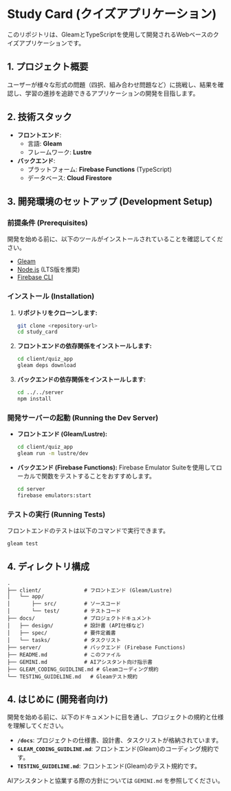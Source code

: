 # Study Card (クイズアプリケーション)

<!-- 
[![Build Status](https://img.shields.io/ci/your-ci-service/user/repo.svg)](https://your-ci-service.com/user/repo)
-->

このリポジトリは、GleamとTypeScriptを使用して開発されるWebベースのクイズアプリケーションです。

## 1. プロジェクト概要

ユーザーが様々な形式の問題（四択、組み合わせ問題など）に挑戦し、結果を確認し、学習の進捗を追跡できるアプリケーションの開発を目指します。

## 2. 技術スタック

-   **フロントエンド**:
    -   言語: **Gleam**
    -   フレームワーク: **Lustre**
-   **バックエンド**:
    -   プラットフォーム: **Firebase Functions** (TypeScript)
    -   データベース: **Cloud Firestore**

## 3. 開発環境のセットアップ (Development Setup)

### 前提条件 (Prerequisites)

開発を始める前に、以下のツールがインストールされていることを確認してください。

-   [Gleam](https://gleam.run/getting-started/)
-   [Node.js](https://nodejs.org/) (LTS版を推奨)
-   [Firebase CLI](https://firebase.google.com/docs/cli)

### インストール (Installation)

1.  **リポジトリをクローンします:**
    ```sh
    git clone <repository-url>
    cd study_card
    ```

2.  **フロントエンドの依存関係をインストールします:**
    ```sh
    cd client/quiz_app
    gleam deps download
    ```

3.  **バックエンドの依存関係をインストールします:**
    ```sh
    cd ../../server
    npm install
    ```

### 開発サーバーの起動 (Running the Dev Server)

-   **フロントエンド (Gleam/Lustre):**
    ```sh
    cd client/quiz_app
    gleam run -m lustre/dev
    ```

-   **バックエンド (Firebase Functions):**
    Firebase Emulator Suiteを使用してローカルで関数をテストすることをおすすめします。
    ```sh
    cd server
    firebase emulators:start
    ```

### テストの実行 (Running Tests)

フロントエンドのテストは以下のコマンドで実行できます。
```sh
gleam test
```

## 4. ディレクトリ構成

```
.
├── client/              # フロントエンド (Gleam/Lustre)
│   └── app/
│       ├── src/         # ソースコード
│       └── test/        # テストコード
├── docs/                # プロジェクトドキュメント
│   ├── design/          # 設計書 (API仕様など)
│   ├── spec/            # 要件定義書
│   └── tasks/           # タスクリスト
├── server/              # バックエンド (Firebase Functions)
├── README.md            # このファイル
├── GEMINI.md            # AIアシスタント向け指示書
├── GLEAM_CODING_GUIDLINE.md # Gleamコーディング規約
└── TESTING_GUIDELINE.md   # Gleamテスト規約
```

## 4. はじめに (開発者向け)

開発を始める前に、以下のドキュメントに目を通し、プロジェクトの規約と仕様を理解してください。

-   **`/docs`**: プロジェクトの仕様書、設計書、タスクリストが格納されています。
-   **`GLEAM_CODING_GUIDLINE.md`**: フロントエンド(Gleam)のコーディング規約です。
-   **`TESTING_GUIDELINE.md`**: フロントエンド(Gleam)のテスト規約です。

AIアシスタントと協業する際の方針については `GEMINI.md` を参照してください。
